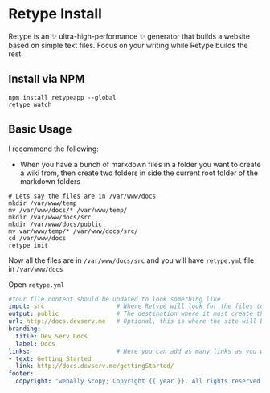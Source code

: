 # Retype Install

Retype is an ✨ ultra-high-performance ✨ generator that builds a website based on simple text files. Focus on your writing while Retype builds the rest.

## Install via NPM

```shell
npm install retypeapp --global
retype watch
```

## Basic Usage

I recommend the following:

- When you have a bunch of markdown files in a folder you want to create a wiki from, then create two folders in side the current root folder of the markdown folders

```shell
# Lets say the files are in /var/www/docs
mkdir /var/www/temp
mv /var/www/docs/* /var/www/temp/
mkdir /var/www/docs/src
mkdir /var/www/docs/public
mv var/www/temp/* /var/www/docs/src/
cd /var/www/docs
retype init
```

Now all the files are in `/var/www/docs/src` and you will have `retype.yml` file in `/var/www/docs`

Open `retype.yml`

```yml
#Your file content should be updated to look something like
input: src                    # Where Retype will look for the files to generate site from
output: public                # The destination where it must create the website
url: http://docs.devserv.me   # Optional, this is where the site will be hosted
branding:
  title: Dev Serv Docs
  label: Docs
links:                        # Here you can add as many links as you want, repeating the -text, link
- text: Getting Started
  link: http://docs.devserv.me/gettingStarted/
footer:
  copyright: "webAlly &copy; Copyright {{ year }}. All rights reserved."
```
